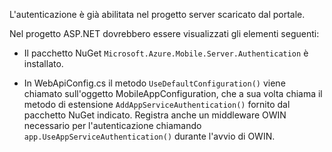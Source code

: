 L'autenticazione è già abilitata nel progetto server scaricato dal portale.

Nel progetto ASP.NET dovrebbero essere visualizzati gli elementi seguenti:

* Il pacchetto NuGet `Microsoft.Azure.Mobile.Server.Authentication` è installato.

* In WebApiConfig.cs il metodo `UseDefaultConfiguration()` viene chiamato sull'oggetto MobileAppConfiguration, che a sua volta chiama il metodo di estensione `AddAppServiceAuthentication()` fornito dal pacchetto NuGet indicato. Registra anche un middleware OWIN necessario per l'autenticazione chiamando `app.UseAppServiceAuthentication()` durante l'avvio di OWIN.

<!---HONumber=July15_HO4-->